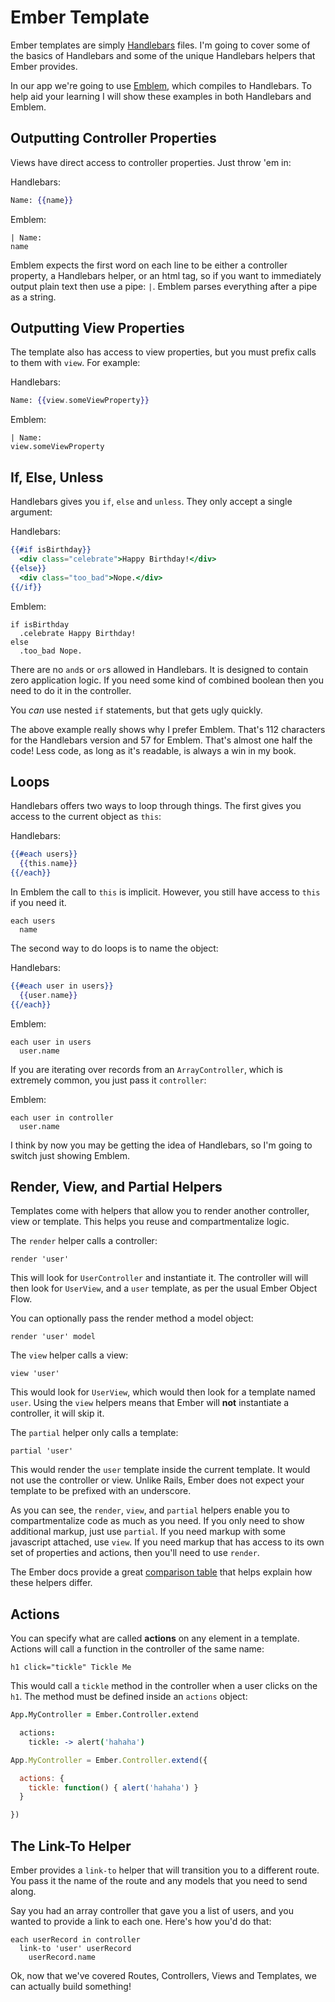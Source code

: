 # Ember Template

Ember templates are simply [Handlebars](http://handlebarsjs.com/) files. I'm going to cover some of the basics of Handlebars and some of the unique Handlebars helpers that Ember provides.

In our app we're going to use [Emblem](http://emblemjs.com/), which compiles to Handlebars. To help aid your learning I will show these examples in both Handlebars and Emblem.

## Outputting Controller Properties

Views have direct access to controller properties. Just throw 'em in:

Handlebars:

```handlebars
Name: {{name}}
```

Emblem:

```emblem
| Name:
name
```

Emblem expects the first word on each line to be either a controller property, a Handlebars helper, or an html tag, so if you want to immediately output plain text then use a pipe: `|`. Emblem parses everything after a pipe as a string.


## Outputting View Properties

The template also has access to view properties, but you must prefix calls to them with `view`. For example:

Handlebars:

```handlebars
Name: {{view.someViewProperty}}
```

Emblem:

```emblem
| Name:
view.someViewProperty
```

## If, Else, Unless

Handlebars gives you `if`, `else` and `unless`. They only accept a single argument:

Handlebars:

```handlebars
{{#if isBirthday}}
  <div class="celebrate">Happy Birthday!</div>
{{else}}
  <div class="too_bad">Nope.</div>
{{/if}}
```

Emblem:

```emblem
if isBirthday
  .celebrate Happy Birthday!
else
  .too_bad Nope.
```

There are no `and`s or `or`s allowed in Handlebars. It is designed to contain zero application logic. If you need some kind of combined boolean then you need to do it in the controller.

You *can* use nested `if` statements, but that gets ugly quickly.

The above example really shows why I prefer Emblem. That's 112 characters for the Handlebars version and 57 for Emblem. That's almost one half the code! Less code, as long as it's readable, is always a win in my book.

## Loops

Handlebars offers two ways to loop through things. The first gives you access to the current object as `this`:

Handlebars:

```handlebars
{{#each users}}
  {{this.name}}
{{/each}}
```

In Emblem the call to `this` is implicit. However, you still have access to `this` if you need it.

```emblem
each users
  name
```

The second way to do loops is to name the object:

Handlebars:

```handlebars
{{#each user in users}}
  {{user.name}}
{{/each}}
```

Emblem:

```emblem
each user in users
  user.name
```

If you are iterating over records from an `ArrayController`, which is extremely common, you just pass it `controller`:

Emblem:

```emblem
each user in controller
  user.name
```

I think by now you may be getting the idea of Handlebars, so I'm going to switch just showing Emblem.

## Render, View, and Partial Helpers

Templates come with helpers that allow you to render another controller, view or template. This helps you reuse and compartmentalize logic.

The `render` helper calls a controller:

```
render 'user'
```

This will look for `UserController` and instantiate it. The controller will will then look for `UserView`, and a `user` template, as per the usual Ember Object Flow.

You can optionally pass the render method a model object:

```
render 'user' model
```

The `view` helper calls a view:

```
view 'user'
```

This would look for `UserView`, which would then look for a template named `user`. Using the `view` helpers means that Ember will **not** instantiate a controller, it will skip it.

The `partial` helper only calls a template:

```
partial 'user'
```

This would render the `user` template inside the current template. It would not use the controller or view. Unlike Rails, Ember does not expect your template to be prefixed with an underscore.

As you can see, the `render`, `view`, and `partial` helpers enable you to compartmentalize code as much as you need. If you only need to show additional markup, just use `partial`. If you need markup with some javascript attached, use `view`. If you need markup that has access to its own set of properties and actions, then you'll need to use `render`.

The Ember docs provide a great [comparison table](http://emberjs.com/guides/templates/rendering-with-helpers/#toc_comparison-table) that helps explain how these helpers differ.

## Actions

You can specify what are called **actions** on any element in a template. Actions will call a function in the controller of the same name:

```
h1 click="tickle" Tickle Me
```

This would call a `tickle` method in the controller when a user clicks on the `h1`. The method must be defined inside an `actions` object:

```coffee
App.MyController = Ember.Controller.extend

  actions:
    tickle: -> alert('hahaha')
```
```javascript
App.MyController = Ember.Controller.extend({

  actions: {
    tickle: function() { alert('hahaha') }
  }

})
```

## The Link-To Helper

Ember provides a `link-to` helper that will transition you to a different route. You pass it the name of the route and any models that you need to send along.

Say you had an array controller that gave you a list of users, and you wanted to provide a link to each one. Here's how you'd do that:

```
each userRecord in controller
  link-to 'user' userRecord
    userRecord.name
```

Ok, now that we've covered Routes, Controllers, Views and Templates, we can actually build something!

